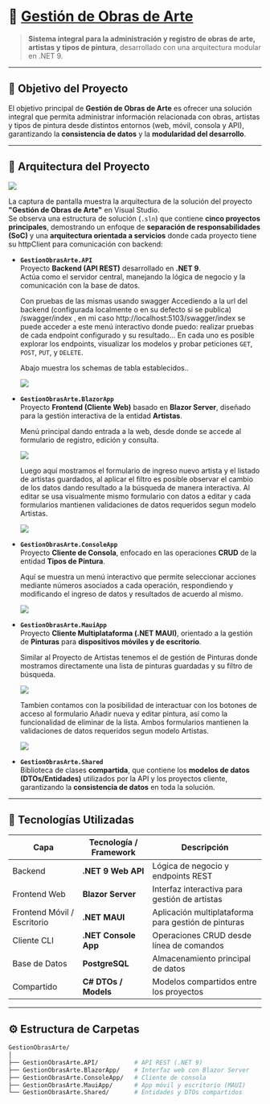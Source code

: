 # 🎨 <a href="https://github.com/carvinviera/GestionObrasArte/"> Gestión de Obras de Arte </a>

> **Sistema integral para la administración y registro de obras de arte, artistas y tipos de pintura**, desarrollado con una arquitectura modular en .NET 9.

---

## 🧠 Objetivo del Proyecto

El objetivo principal de **Gestión de Obras de Arte** es ofrecer una solución integral que permita administrar información relacionada con obras, artistas y tipos de pintura desde distintos entornos (web, móvil, consola y API), garantizando la **consistencia de datos** y la **modularidad del desarrollo**.

---

## 🧱 Arquitectura del Proyecto

<img src="./GestionObrasArte.Shared/img/EstructuraCarpetas.png">

La captura de pantalla muestra la arquitectura de la solución del proyecto **"Gestión de Obras de Arte"** en Visual Studio.  
Se observa una estructura de solución (`.sln`) que contiene **cinco proyectos principales**, demostrando un enfoque de **separación de responsabilidades (SoC)** y una **arquitectura orientada a servicios** donde cada proyecto tiene su httpClient para comunicación con backend:

- **`GestionObrasArte.API`**  
  Proyecto **Backend (API REST)** desarrollado en **.NET 9**.  
  Actúa como el servidor central, manejando la lógica de negocio y la comunicación con la base de datos.

  Con pruebas de las mismas usando swagger
  Accediendo a la url del backend (configurada localmente o en su defecto si se publica) /swagger/index , en mi caso http://localhost:5103/swagger/index se puede acceder a este menú interactivo donde puedo: realizar pruebas de cada endpoint configurado y su resultado... 
  En cada uno es posible explorar los endpoints, visualizar los modelos y probar peticiones `GET`, `POST`, `PUT`, y `DELETE`.

  Abajo muestra los schemas de tabla establecidos..

  <img src="./GestionObrasArte.Shared/img/ApiTestConSwagger.png">

- **`GestionObrasArte.BlazorApp`**  
  Proyecto **Frontend (Cliente Web)** basado en **Blazor Server**, diseñado para la gestión interactiva de la entidad **Artistas**.

  Menú principal dando entrada a la web, desde donde se accede al formulario de registro, edición y consulta.  

  <img src="./GestionObrasArte.Shared/img/ProyectoBlazor1.png">

  Luego aquí mostramos el formulario de ingreso nuevo artista y el listado de artistas guardados, al aplicar el filtro es posible observar el cambio de los datos dando resultado a la búsqueda de manera interactiva.
  Al editar se usa visualmente mismo formulario con datos a editar y cada formularios mantienen validaciones de datos requeridos segun modelo Artistas.

  <img src="./GestionObrasArte.Shared/img/ProyectoBlazor2.png">
  
- **`GestionObrasArte.ConsoleApp`**  
  Proyecto **Cliente de Consola**, enfocado en las operaciones **CRUD** de la entidad **Tipos de Pintura**.

  Aquí se muestra un menú interactivo que permite seleccionar acciones mediante números asociados a cada operación, respondiendo y modificando el ingreso de datos y resultados de acuerdo al mismo.

  <img src="./GestionObrasArte.Shared/img/ProyectoConsola.png">

- **`GestionObrasArte.MauiApp`**  
  Proyecto **Cliente Multiplataforma (.NET MAUI)**, orientado a la gestión de **Pinturas** para **dispositivos móviles y de escritorio**.

  Similar al Proyecto de Artistas tenemos el de gestión de Pinturas donde mostramos directamente una lista de pinturas guardadas y su filtro de búsqueda. 

  <img src="./GestionObrasArte.Shared/img/ProyectoMaui1.png">

  Tambien contamos con la posibilidad de interactuar con los botones de acceso al formulario Añadir nueva y editar pintura, así como la funcionalidad de eliminar de la lista. Ambos formularios mantienen la validaciones de datos requeridos segun modelo Artistas.

  <img src="./GestionObrasArte.Shared/img/ProyectoMaui2.png">

- **`GestionObrasArte.Shared`**  
  Biblioteca de clases **compartida**, que contiene los **modelos de datos (DTOs/Entidades)** utilizados por la API y los proyectos cliente, garantizando la **consistencia de datos** en toda la solución.

---

## 🧩 Tecnologías Utilizadas

| Capa | Tecnología / Framework | Descripción |
|------|-------------------------|-------------|
| Backend | **.NET 9 Web API** | Lógica de negocio y endpoints REST |
| Frontend Web | **Blazor Server** | Interfaz interactiva para gestión de artistas |
| Frontend Móvil / Escritorio | **.NET MAUI** | Aplicación multiplataforma para gestión de pinturas |
| Cliente CLI | **.NET Console App** | Operaciones CRUD desde línea de comandos |
| Base de Datos | **PostgreSQL** | Almacenamiento principal de datos |
| Compartido | **C# DTOs / Models** | Modelos compartidos entre los proyectos |

---

## ⚙️ Estructura de Carpetas

```bash
GestionObrasArte/
│
├── GestionObrasArte.API/          # API REST (.NET 9)
├── GestionObrasArte.BlazorApp/    # Interfaz web con Blazor Server
├── GestionObrasArte.ConsoleApp/   # Cliente de consola
├── GestionObrasArte.MauiApp/      # App móvil y escritorio (MAUI)
└── GestionObrasArte.Shared/       # Entidades y DTOs compartidos
